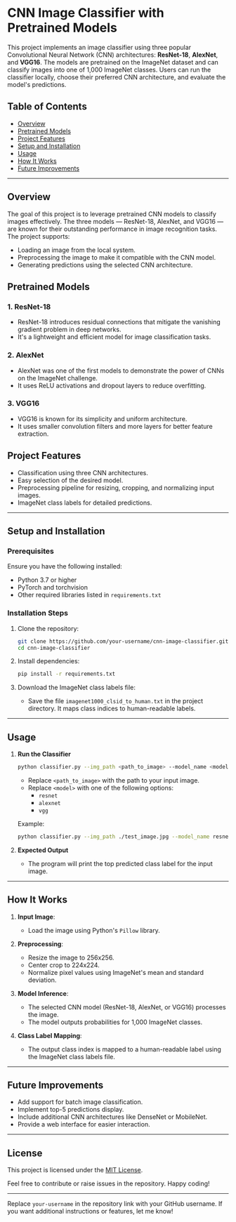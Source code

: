 # CNN Image Classifier with Pretrained Models

This project implements an image classifier using three popular Convolutional Neural Network (CNN) architectures: **ResNet-18**, **AlexNet**, and **VGG16**. The models are pretrained on the ImageNet dataset and can classify images into one of 1,000 ImageNet classes. Users can run the classifier locally, choose their preferred CNN architecture, and evaluate the model's predictions.

## Table of Contents

- [Overview](#overview)
- [Pretrained Models](#pretrained-models)
- [Project Features](#project-features)
- [Setup and Installation](#setup-and-installation)
- [Usage](#usage)
- [How It Works](#how-it-works)
- [Future Improvements](#future-improvements)

---

## Overview

The goal of this project is to leverage pretrained CNN models to classify images effectively. The three models — ResNet-18, AlexNet, and VGG16 — are known for their outstanding performance in image recognition tasks. The project supports:

- Loading an image from the local system.
- Preprocessing the image to make it compatible with the CNN model.
- Generating predictions using the selected CNN architecture.

## Pretrained Models

### 1. **ResNet-18**
   - ResNet-18 introduces residual connections that mitigate the vanishing gradient problem in deep networks.
   - It's a lightweight and efficient model for image classification tasks.

### 2. **AlexNet**
   - AlexNet was one of the first models to demonstrate the power of CNNs on the ImageNet challenge.
   - It uses ReLU activations and dropout layers to reduce overfitting.

### 3. **VGG16**
   - VGG16 is known for its simplicity and uniform architecture.
   - It uses smaller convolution filters and more layers for better feature extraction.

## Project Features

- Classification using three CNN architectures.
- Easy selection of the desired model.
- Preprocessing pipeline for resizing, cropping, and normalizing input images.
- ImageNet class labels for detailed predictions.

---

## Setup and Installation

### Prerequisites

Ensure you have the following installed:
- Python 3.7 or higher
- PyTorch and torchvision
- Other required libraries listed in `requirements.txt`

### Installation Steps

1. Clone the repository:
   ```bash
   git clone https://github.com/your-username/cnn-image-classifier.git
   cd cnn-image-classifier
   ```

2. Install dependencies:
   ```bash
   pip install -r requirements.txt
   ```

3. Download the ImageNet class labels file:
   - Save the file `imagenet1000_clsid_to_human.txt` in the project directory. It maps class indices to human-readable labels.

---

## Usage

1. **Run the Classifier**
   ```bash
   python classifier.py --img_path <path_to_image> --model_name <model>
   ```
   - Replace `<path_to_image>` with the path to your input image.
   - Replace `<model>` with one of the following options:
     - `resnet`
     - `alexnet`
     - `vgg`

   Example:
   ```bash
   python classifier.py --img_path ./test_image.jpg --model_name resnet
   ```

2. **Expected Output**
   - The program will print the top predicted class label for the input image.

---

## How It Works

1. **Input Image**: 
   - Load the image using Python's `Pillow` library.

2. **Preprocessing**:
   - Resize the image to 256x256.
   - Center crop to 224x224.
   - Normalize pixel values using ImageNet's mean and standard deviation.

3. **Model Inference**:
   - The selected CNN model (ResNet-18, AlexNet, or VGG16) processes the image.
   - The model outputs probabilities for 1,000 ImageNet classes.

4. **Class Label Mapping**:
   - The output class index is mapped to a human-readable label using the ImageNet class labels file.

---

## Future Improvements

- Add support for batch image classification.
- Implement top-5 predictions display.
- Include additional CNN architectures like DenseNet or MobileNet.
- Provide a web interface for easier interaction.

---

## License

This project is licensed under the [MIT License](LICENSE).

Feel free to contribute or raise issues in the repository. Happy coding!

--- 

Replace `your-username` in the repository link with your GitHub username. If you want additional instructions or features, let me know!
